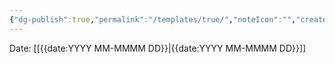 ```yaml
---
{"dg-publish":true,"permalink":"/templates/true/","noteIcon":"","created":"2025-02-14T08:14:13.202-06:00"}
---
```


Date: [[{{date:YYYY MM-MMMM DD}}\|{{date:YYYY MM-MMMM DD}}]]


